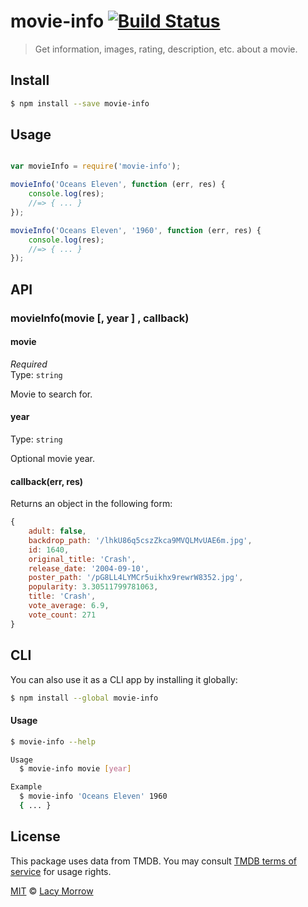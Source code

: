 # movie-info [![Build Status](https://travis-ci.org/lacymorrow/movie-info.svg?branch=master)](https://travis-ci.org/lacymorrow/movie-info)

> Get information, images, rating, description, etc. about a movie.


## Install

```bash
$ npm install --save movie-info
```


## Usage

```js

var movieInfo = require('movie-info');

movieInfo('Oceans Eleven', function (err, res) {
    console.log(res);
    //=> { ... }
});

movieInfo('Oceans Eleven', '1960', function (err, res) {
    console.log(res);
    //=> { ... }
});
```

## API

### movieInfo(movie [, year ] , callback)

#### movie

*Required*  
Type: `string`

Movie to search for.


#### year

Type: `string` 

Optional movie year.


#### callback(err, res)

Returns an object in the following form:

```js
{
    adult: false,
    backdrop_path: '/lhkU86q5cszZkca9MVQLMvUAE6m.jpg',
    id: 1640,
    original_title: 'Crash',
    release_date: '2004-09-10',
    poster_path: '/pG8LL4LYMCr5uikhx9rewrW8352.jpg',
    popularity: 3.30511799781063,
    title: 'Crash',
    vote_average: 6.9,
    vote_count: 271
}
```

## CLI

You can also use it as a CLI app by installing it globally:

```bash
$ npm install --global movie-info
```

#### Usage

```bash
$ movie-info --help

Usage
  $ movie-info movie [year]

Example
  $ movie-info 'Oceans Eleven' 1960
  { ... }
```


## License

This package uses data from TMDB. You may consult [TMDB terms of service](https://www.themoviedb.org/documentation/api/terms-of-use) for usage rights.

[MIT](http://opensource.org/licenses/MIT) © [Lacy Morrow](http://lacymorrow.com)
